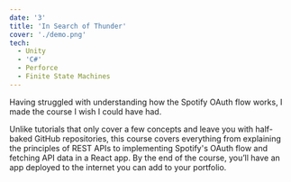 ```yaml
---
date: '3'
title: 'In Search of Thunder'
cover: './demo.png'
tech:
  - Unity
  - 'C#'
  - Perforce
  - Finite State Machines
---
```


Having struggled with understanding how the Spotify OAuth flow works, I made the course I wish I could have had.

Unlike tutorials that only cover a few concepts and leave you with half-baked GitHub repositories, this course covers everything from explaining the principles of REST APIs to implementing Spotify's OAuth flow and fetching API data in a React app. By the end of the course, you’ll have an app deployed to the internet you can add to your portfolio.
